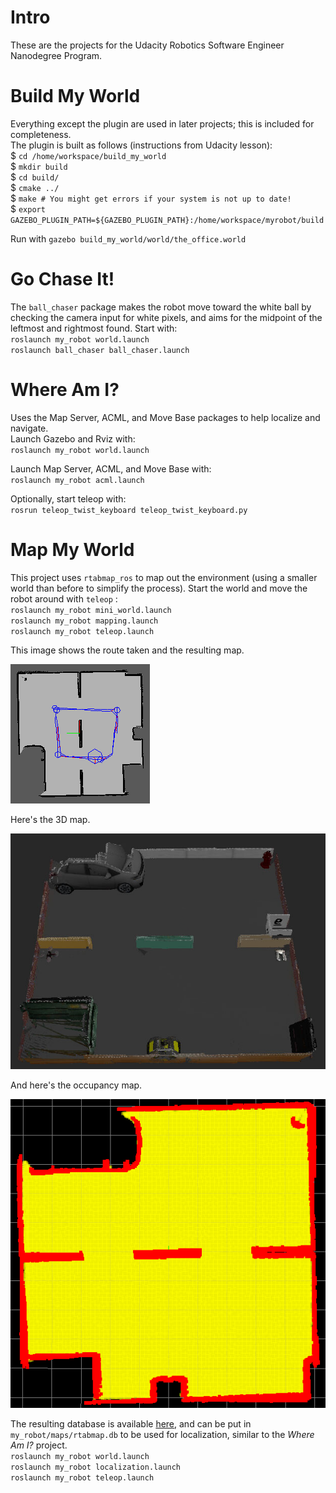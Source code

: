 # Intro
These are the projects for the Udacity Robotics Software Engineer Nanodegree Program.



# Build My World
Everything except the plugin are used in later projects; this is included for completeness.  
The plugin is built as follows (instructions from Udacity lesson):  
$ `cd /home/workspace/build_my_world`  
$ `mkdir build`  
$ `cd build/`  
$ `cmake ../`  
$ `make # You might get errors if your system is not up to date!`  
$ `export GAZEBO_PLUGIN_PATH=${GAZEBO_PLUGIN_PATH}:/home/workspace/myrobot/build`  

Run with `gazebo build_my_world/world/the_office.world`  



# Go Chase It!
The `ball_chaser` package makes the robot move toward the white ball by checking the camera input for white pixels, and aims for the midpoint of the leftmost and rightmost found. Start with:  
`roslaunch my_robot world.launch`  
`roslaunch ball_chaser ball_chaser.launch`  



# Where Am I?
Uses the Map Server, ACML, and Move Base packages to help localize and navigate.  
Launch Gazebo and Rviz with:  
`roslaunch my_robot world.launch`  

Launch Map Server, ACML, and Move Base with:  
`roslaunch my_robot acml.launch`  

Optionally, start teleop with:  
`rosrun teleop_twist_keyboard teleop_twist_keyboard.py`  



# Map My World
This project uses `rtabmap_ros` to map out the environment (using a smaller world than before to simplify the process). Start the world and move the robot around with `teleop` :  
`roslaunch my_robot mini_world.launch`  
`roslaunch my_robot mapping.launch`  
`roslaunch my_robot teleop.launch`  

This image shows the route taken and the resulting map.  

![The route taken when mapping](images/rtab_route.png)



Here's the 3D map.

![3D map](images/3d_map.png)



And here's the occupancy map.

![Occupancy map](images/occupancy_map.png)



The resulting database is available [here](https://drive.google.com/file/d/1iyAVE3LfqA92Yvxj8nCyixcxft3ElnlB/view?usp=sharing), and can be put in `my_robot/maps/rtabmap.db` to  be used for localization, similar to the *Where Am I?* project.  
`roslaunch my_robot world.launch`  
`roslaunch my_robot localization.launch`  
`roslaunch my_robot teleop.launch`  
